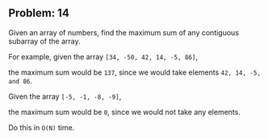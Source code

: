 Problem: 14
---
Given an array of numbers, find the maximum sum of any contiguous
subarray of the array.

For example, given the array `[34, -50, 42, 14, -5, 86]`,

the maximum sum would be `137`, since we would take elements
`42, 14, -5, and 86`.

Given the array `[-5, -1, -8, -9]`,

the maximum sum would be `0`, since we would not take any elements.

Do this in `O(N)` time.
